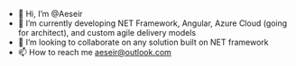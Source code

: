 - 👋 Hi, I’m @Aeseir
- 🌱 I’m currently developing NET Framework, Angular, Azure Cloud (going for architect), and custom agile delivery models 
- 💞️ I’m looking to collaborate on any solution built on NET framework
- 📫 How to reach me aeseir@outlook.com

<!---
Aeseir/Aeseir is a ✨ special ✨ repository because its `README.md` (this file) appears on your GitHub profile.
You can click the Preview link to take a look at your changes.
--->
